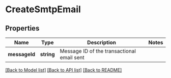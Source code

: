 # CreateSmtpEmail

## Properties
Name | Type | Description | Notes
------------ | ------------- | ------------- | -------------
**messageId** | **string** | Message ID of the transactional email sent | 

[[Back to Model list]](../../README.md#documentation-for-models) [[Back to API list]](../../README.md#documentation-for-api-endpoints) [[Back to README]](../../README.md)


